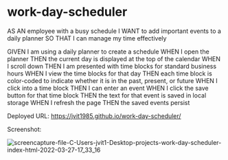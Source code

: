 # work-day-scheduler

AS AN employee with a busy schedule
I WANT to add important events to a daily planner
SO THAT I can manage my time effectively

GIVEN I am using a daily planner to create a schedule
WHEN I open the planner
THEN the current day is displayed at the top of the calendar
WHEN I scroll down
THEN I am presented with time blocks for standard business hours
WHEN I view the time blocks for that day
THEN each time block is color-coded to indicate whether it is in the past, present, or future
WHEN I click into a time block
THEN I can enter an event
WHEN I click the save button for that time block
THEN the text for that event is saved in local storage
WHEN I refresh the page
THEN the saved events persist

Deployed URL: https://jvit1985.github.io/work-day-scheduler/

Screenshot:

![screencapture-file-C-Users-jvit1-Desktop-projects-work-day-scheduler-index-html-2022-03-27-17_33_16](https://user-images.githubusercontent.com/54601156/160303940-a98f5c02-7b00-4af5-bafd-9df7f48ba43e.jpg)
